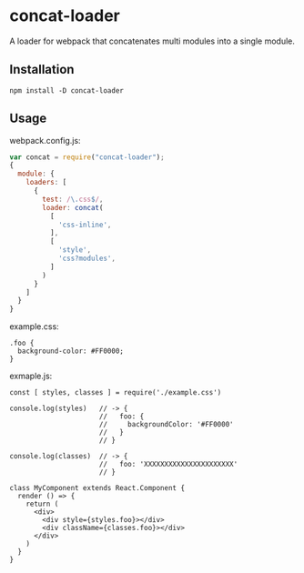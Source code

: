 # concat-loader

A loader for webpack that concatenates multi modules into a single module.

## Installation

```
npm install -D concat-loader
```

## Usage

webpack.config.js:

``` javascript
var concat = require("concat-loader");
{
  module: {
    loaders: [
      {
        test: /\.css$/,
        loader: concat(
          [
            'css-inline',
          ],
          [
            'style',
            'css?modules',
          ]
        )
      }
    ]
  }
}
```

example.css:

```
.foo {
  background-color: #FF0000;
}
```

exmaple.js:

```
const [ styles, classes ] = require('./example.css')

console.log(styles)   // -> {
                      //   foo: {
                      //     backgroundColor: '#FF0000'
                      //   }
                      // }

console.log(classes)  // -> {
                      //   foo: 'XXXXXXXXXXXXXXXXXXXXXX'
                      // }

class MyComponent extends React.Component {
  render () => {
    return (
      <div>
        <div style={styles.foo}></div>
        <div className={classes.foo}></div>
      </div>
    )
  }
}
```
